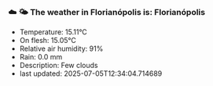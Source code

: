 ### ☁️ 🌤️  The weather in Florianópolis is: Florianópolis

- Temperature: 15.11°C
- On flesh: 15.05°C
- Relative air humidity: 91%
- Rain: 0.0 mm
- Description: Few clouds
- last updated: 2025-07-05T12:34:04.714689
